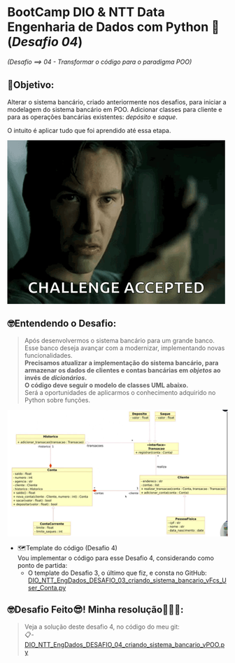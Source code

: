 # BootCamp DIO & NTT Data Engenharia de Dados com Python 🐍 (*Desafio 04*)
###### (Desafio ==> 04 - Transformar o código para o paradigma POO)
  
## 🎯Objetivo:
Alterar o sistema bancário, criado anteriormente nos desafios, para iniciar a modelagem do sistema bancário em POO.
Adicionar classes para cliente e para as operações bancárias existentes: *depósito* e *saque*.  
  
O intuito é aplicar tudo que foi aprendido até essa etapa.  
  
![alt text](img_DesafioAceito.png)


## 🤓Entendendo o Desafio:
>Após desenvolvermos o sistema bancário para um grande banco.  
Esse banco deseja avançar com a modernizar, implementando novas funcionalidades.  
**Precisamos atualizar a implementação do sistema bancário, para armazenar os dados de clientes e contas bancárias em _objetos_ ao invés de _dicionários_.  
O código deve seguir o modelo de classes UML abaixo.**  
Será a oportunidades de aplicarmos o conhecimento adquirido no Python sobre funções.
    
![Modelo de classes UML - Sistema Bancário POO](img_Diagrama_UML_Desafio_Projeto_Sistema_Bancario_POO_Python_DIO.png)

  
- 🗺️Template do código (Desafio 4)  
Vou implementar o código para esse Desafio 4, considerando como ponto de partida:  
     - O template do Desafio 3, o último que fiz, e consta no GitHub:  
     [DIO_NTT_EngDados_DESAFIO_03_criando_sistema_bancario_vFcs_User_Conta.py](https://github.com/Roberto-Pfaltzgraff/estudos_prg-Python/blob/main/DIO/NTT_EngDados/Desafios/DIO_NTT_EngDados_DESAFIO_03_criando_sistema_bancario_vFcs_User_Conta.py)  


## 🤓Desafio Feito😎! Minha resolução🎉🎉🎉:
> Veja a solução deste desafio 4, no código do meu git:  
> 📋- [DIO_NTT_EngDados_DESAFIO_04_criando_sistema_bancario_vPOO.py](https://github.com/Roberto-Pfaltzgraff/estudos_prg-Python/blob/main/DIO/NTT_EngDados/Desafios/DIO_NTT_EngDados_DESAFIO_04_criando_sistema_bancario_vPOO.py)  
  
